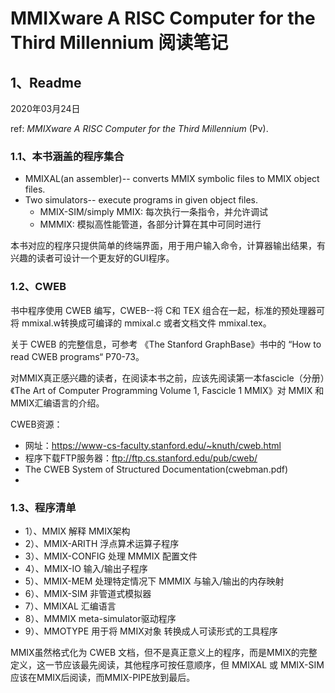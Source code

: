 # MMIXware A RISC Computer for the Third Millennium 阅读笔记

## 1、Readme

2020年03月24日 

ref: *MMIXware A RISC Computer for the Third Millennium* (Pv). 

### 1.1、本书涵盖的程序集合

* MMIXAL(an assembler)-- converts MMIX symbolic files to MMIX object files.
* Two simulators-- execute programs in given object files.
	* MMIX-SIM/simply MMIX: 每次执行一条指令，并允许调试
	* MMMIX: 模拟高性能管道，各部分计算在其中可同时进行

本书对应的程序只提供简单的终端界面，用于用户输入命令，计算器输出结果，有兴趣的读者可设计一个更友好的GUI程序。

### 1.2、CWEB

书中程序使用 CWEB 编写，CWEB--将 C和 TEX 组合在一起，标准的预处理器可将 mmixal.w转换成可编译的 mmixal.c 或者文档文件 mmixal.tex。

关于 CWEB 的完整信息，可参考 《The Stanford GraphBase》书中的 “How to read CWEB programs“ P70-73。

对MMIX真正感兴趣的读者，在阅读本书之前，应该先阅读第一本fascicle（分册）《The Art of Computer Programming Volume 1, Fascicle 1 MMIX》对 MMIX 和 MMIX汇编语言的介绍。

CWEB资源：

* 网址：https://www-cs-faculty.stanford.edu/~knuth/cweb.html
* 程序下载FTP服务器：ftp://ftp.cs.stanford.edu/pub/cweb/
* The CWEB System of Structured Documentation(cwebman.pdf)
* 


### 1.3、程序清单

* 1）、MMIX 解释 MMIX架构
* 2）、MMIX-ARITH 浮点算术运算子程序
* 3）、MMIX-CONFIG 处理 MMMIX 配置文件
* 4）、MMIX-IO 输入/输出子程序
* 5）、MMIX-MEM 处理特定情况下 MMMIX 与输入/输出的内存映射
* 6）、MMIX-SIM 非管道式模拟器
* 7）、MMIXAL 汇编语言
* 8）、MMMIX meta-simulator驱动程序
* 9）、MMOTYPE 用于将 MMIX对象 转换成人可读形式的工具程序

MMIX虽然格式化为 CWEB 文档，但不是真正意义上的程序，而是MMIX的完整定义，这一节应该最先阅读，其他程序可按任意顺序，但 MMIXAL 或 MMIX-SIM 应该在MMIX后阅读，而MMIX-PIPE放到最后。








